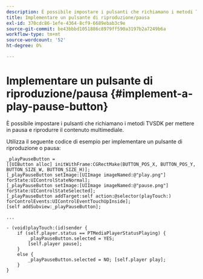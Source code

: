 ```yaml
---
description: È possibile impostare i pulsanti che richiamano i metodi TVSDK per mettere in pausa e riprodurre il contenuto multimediale.
title: Implementare un pulsante di riproduzione/pausa
exl-id: 370cdc86-1efe-4364-8cf9-6689ebab3c9e
source-git-commit: be43bbbd1051886c8979ff590a3197b2a7249b6a
workflow-type: tm+mt
source-wordcount: '52'
ht-degree: 0%

---
```


# Implementare un pulsante di riproduzione/pausa {#implement-a-play-pause-button}

È possibile impostare i pulsanti che richiamano i metodi TVSDK per mettere in pausa e riprodurre il contenuto multimediale.

Utilizza il seguente codice di esempio per implementare un pulsante di riproduzione o pausa:

<!--<a id="example_BC2632D673FE451190A30A23145090D0"></a>-->

```
_playPauseButton =  
[[UIButton alloc] initWithFrame:CGRectMake(BUTTON_POS_X, BUTTON_POS_Y, BUTTON_SIZE_W, BUTTON_SIZE_H)]; 
[_playPauseButton setImage:[UIImage imageNamed:@"play.png"] forState:UIControlStateNormal];  
[_playPauseButton setImage:[UIImage imageNamed:@"pause.png"] forState:UIControlStateSelected]; 
[_playPauseButton addTarget:self action:@selector(playTouch:) forControlEvents:UIControlEventTouchUpInside]; 
[self addSubview:_playPauseButton]; 
 
... 
 
- (void)playTouch:(id)sender { 
    if (self.player.status == PTMediaPlayerStatusPlaying) { 
        _playPauseButton.selected = YES;  
        [self.player pause]; 
    } 
    else { 
        _playPauseButton.selected = NO; [self.player play]; 
    } 
} 
```
